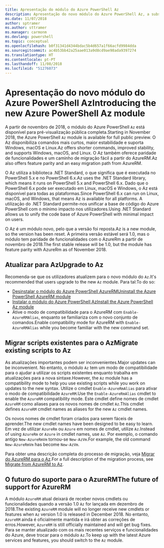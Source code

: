 ```yaml
---
title: Apresentação do módulo do Azure PowerShell Az
description: Apresentação do novo módulo do Azure PowerShell Az, a substituição do módulo AzureRM.
ms.date: 11/07/2018
author: sptramer
ms.author: sttramer
ms.manager: carmonm
ms.devlang: powershell
ms.topic: conceptual
ms.openlocfilehash: b0f31341d4344bdac5b4d657a1f66acfd9984dda
ms.sourcegitcommit: ac4b53bb42a25aae013a9d8cd9ae98ada9397274
ms.translationtype: HT
ms.contentlocale: pt-PT
ms.lasthandoff: 11/08/2018
ms.locfileid: "51276073"
---
```

# <a name="introducing-the-new-azure-powershell-az-module"></a><span data-ttu-id="12c76-103">Apresentação do novo módulo do Azure PowerShell Az</span><span class="sxs-lookup"><span data-stu-id="12c76-103">Introducing the new Azure PowerShell Az module</span></span>

<span data-ttu-id="12c76-104">A partir de novembro de 2018, o módulo do Azure PowerShell `Az` está disponível para pré-visualização pública completa.</span><span class="sxs-lookup"><span data-stu-id="12c76-104">Starting in November 2018, the Azure PowerShell `Az` module is available for full public preview.</span></span>
<span data-ttu-id="12c76-105">O Az disponibiliza comandos mais curtos, maior estabilidade e suporta Windows, macOS e Linux.</span><span class="sxs-lookup"><span data-stu-id="12c76-105">Az offers shorter commands, improved stability, and supports Windows, macOS, and Linux.</span></span> <span data-ttu-id="12c76-106">O Az também oferece paridade de funcionalidades e um caminho de migração fácil a partir do AzureRM.</span><span class="sxs-lookup"><span data-stu-id="12c76-106">Az also offers feature parity and an easy migration path from AzureRM.</span></span>

<span data-ttu-id="12c76-107">O Az utiliza a biblioteca .NET Standard, o que significa que é executada no PowerShell 5.x e no PowerShell 6.x.</span><span class="sxs-lookup"><span data-stu-id="12c76-107">Az uses the .NET Standard library, which means it runs on PowerShell 5.x and PowerShell 6.x.</span></span>
<span data-ttu-id="12c76-108">Dado que o PowerShell 6.x pode ser executado em Linux, macOS e Windows, o Az está disponível para todas as plataformas.</span><span class="sxs-lookup"><span data-stu-id="12c76-108">Since PowerShell 6.x can run on Linux, macOS, and Windows, that means Az is available for all platforms.</span></span>
<span data-ttu-id="12c76-109">A utilização do .NET Standard permite-nos unificar a base de código do Azure PowerShell com o mínimo impacto nos utilizadores.</span><span class="sxs-lookup"><span data-stu-id="12c76-109">Using .NET Standard allows us to unify the code base of Azure PowerShell with minimal impact on users.</span></span>

<span data-ttu-id="12c76-110">O Az é um módulo novo, pelo que a versão foi reposta.</span><span class="sxs-lookup"><span data-stu-id="12c76-110">Az is a new module, so the version has been reset.</span></span> <span data-ttu-id="12c76-111">A primeira versão estável será 1.0, mas o módulo tem paridade de funcionalidades com o AzureRm a partir de novembro de 2018.</span><span class="sxs-lookup"><span data-stu-id="12c76-111">The first stable release will be 1.0, but the module has feature parity with AzureRm as of November 2018.</span></span>

## <a name="upgrade-to-az"></a><span data-ttu-id="12c76-112">Atualizar para Az</span><span class="sxs-lookup"><span data-stu-id="12c76-112">Upgrade to Az</span></span>

<span data-ttu-id="12c76-113">Recomenda-se que os utilizadores atualizem para o novo módulo do `Az`.</span><span class="sxs-lookup"><span data-stu-id="12c76-113">It's recommended that users upgrade to the new `Az` module.</span></span> <span data-ttu-id="12c76-114">Para tal:</span><span class="sxs-lookup"><span data-stu-id="12c76-114">To do so:</span></span>

* [<span data-ttu-id="12c76-115">Desinstalar o módulo do Azure PowerShell AzureRM</span><span class="sxs-lookup"><span data-stu-id="12c76-115">Uninstall the Azure PowerShell AzureRM module</span></span>](/powershell/azure/uninstall-azurerm-ps)
* [<span data-ttu-id="12c76-116">Instalar o módulo do Azure PowerShell Az</span><span class="sxs-lookup"><span data-stu-id="12c76-116">Install the Azure PowerShell Az module</span></span>](/powershell/azure/install-az-ps)
* <span data-ttu-id="12c76-117">Ative o modo de compatibilidade para o AzureRM com `Enable-AzureRMAlias`, enquanto se familiariza com o novo conjunto de comandos.</span><span class="sxs-lookup"><span data-stu-id="12c76-117">Enable compatibility mode for AzureRM with `Enable-AzureRMAlias` while you become familiar with the new command set.</span></span>

## <a name="migrate-existing-scripts-to-az"></a><span data-ttu-id="12c76-118">Migrar scripts existentes para o Az</span><span class="sxs-lookup"><span data-stu-id="12c76-118">Migrate existing scripts to Az</span></span>

<span data-ttu-id="12c76-119">As atualizações importantes podem ser inconvenientes.</span><span class="sxs-lookup"><span data-stu-id="12c76-119">Major updates can be inconvenient.</span></span> <span data-ttu-id="12c76-120">No entanto, o módulo `Az` tem um modo de compatibilidade para o ajudar a utilizar os scripts existentes enquanto trabalha em atualizações para a nova sintaxe.</span><span class="sxs-lookup"><span data-stu-id="12c76-120">However, the `Az` module has a compatibility mode to help you use existing scripts while you work on updates to the new syntax.</span></span> <span data-ttu-id="12c76-121">Utilize o cmdlet `Enable-AzureRmAlias` para ativar o modo de compatibilidade `AzureRM`.</span><span class="sxs-lookup"><span data-stu-id="12c76-121">Use the `Enable-AzureRmAlias` cmdlet to enable the `AzureRM` compatibility mode.</span></span> <span data-ttu-id="12c76-122">Este cmdlet define nomes de cmdlet `AzureRM` como aliases para os novos nomes de cmdlet `Az`.</span><span class="sxs-lookup"><span data-stu-id="12c76-122">This cmdlet defines `AzureRM` cmdlet names as aliases for the new `Az` cmdlet names.</span></span>

<span data-ttu-id="12c76-123">Os novos nomes de cmdlet foram criados para serem fáceis de aprender.</span><span class="sxs-lookup"><span data-stu-id="12c76-123">The new cmdlet names have been designed to be easy to learn.</span></span> <span data-ttu-id="12c76-124">Em vez de utilizar `AzureRm` ou `Azure` em nomes de cmdlet, utilize `Az`.</span><span class="sxs-lookup"><span data-stu-id="12c76-124">Instead of using `AzureRm` or `Azure` in cmdlet names, use `Az`.</span></span> <span data-ttu-id="12c76-125">Por exemplo, o comando antigo `New-AzureRmVm` tornou-se `New-AzVm`.</span><span class="sxs-lookup"><span data-stu-id="12c76-125">For example, the old command `New-AzureRmVm` has become `New-AzVm`.</span></span>

<span data-ttu-id="12c76-126">Para obter uma descrição completa do processo de migração, veja [Migrar do AzureRM para o Az](migrate-from-azurerm-to-az.md).</span><span class="sxs-lookup"><span data-stu-id="12c76-126">For a full description of the migration process, see [Migrate from AzureRM to Az](migrate-from-azurerm-to-az.md).</span></span>

## <a name="the-future-of-support-for-azurerm"></a><span data-ttu-id="12c76-127">O futuro do suporte para o AzureRM</span><span class="sxs-lookup"><span data-stu-id="12c76-127">The future of support for AzureRM</span></span>

<span data-ttu-id="12c76-128">A módulo `AzureRM` atual deixará de receber novos cmdlets ou funcionalidades quando a versão 1.0 `Az` for lançada em dezembro de 2018.</span><span class="sxs-lookup"><span data-stu-id="12c76-128">The existing `AzureRM` module will no longer receive new cmdlets or features when `Az` version 1.0 is released in December 2018.</span></span> <span data-ttu-id="12c76-129">No entanto, `AzureRM` ainda é oficialmente mantida e irá obter as correções de erros.</span><span class="sxs-lookup"><span data-stu-id="12c76-129">However, `AzureRM` is still officially maintained and will get bug fixes.</span></span> <span data-ttu-id="12c76-130">Para se manter atualizado com os mais recentes serviços e funcionalidades do Azure, deve trocar para o módulo `Az`.</span><span class="sxs-lookup"><span data-stu-id="12c76-130">To keep up with the latest Azure services and features, you should switch to the `Az` module.</span></span>